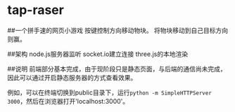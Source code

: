 # tap-raser

##一个拼手速的网页小游戏
按键控制方向移动物块。
将物块移动到自己目标方向则赢。

##架构
node.js服务器监听
socket.io建立连接
three.js的本地渲染

##说明
前端部分基本完成，由于现阶段只是静态页面，与后端的通信尚未完成，因此可以通过开启静态服务器的方式查看效果。

例如，可以在终端切换到public目录下，运行`python -m SimpleHTTPServer 3000`，然后在浏览器打开'localhost:3000'。